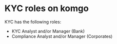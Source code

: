 

# KYC roles on komgo

KYC has the following roles:

* KYC Analyst and/or Manager \(Bank\)
* Compliance Analyst and/or Manager \(Corporates\)